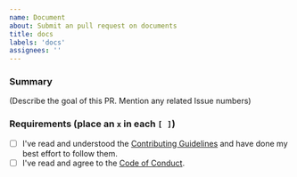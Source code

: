 ```yaml
---
name: Document
about: Submit an pull request on documents
title: docs
labels: 'docs'
assignees: ''
---
```


###  Summary

(Describe the goal of this PR. Mention any related Issue numbers)

### Requirements (place an `x` in each `[ ]`)

* [ ] I've read and understood the [Contributing Guidelines](https://github.com/slackapi/bolt-python/blob/main/.github/contributing.md) and have done my best effort to follow them.
* [ ] I've read and agree to the [Code of Conduct](https://slackhq.github.io/code-of-conduct).
